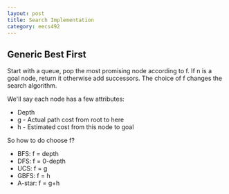 ```yaml
---
layout: post
title: Search Implementation 
category: eecs492
---
```

## Generic Best First
Start with a queue, pop the most promising node according to f. If n is a goal node, return it otherwise add successors. The choice of f changes the search algorithm.

We'll say each node has a few attributes:

* Depth
* g - Actual path cost from root to here
* h - Estimated cost from this node to goal

So how to do choose f?

* BFS: f = depth
* DFS: f = 0-depth
* UCS: f = g
* GBFS: f = h
* A-star: f = g+h
